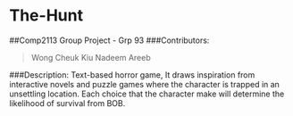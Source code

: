# The-Hunt
##Comp2113 Group Project - Grp 93
###Contributors:
> Wong Cheuk Kiu
> Nadeem Areeb

###Description:
Text-based horror game, It draws inspiration from interactive novels and puzzle games where the character is trapped in an unsettling location. Each choice that the character make will determine the likelihood of survival from BOB.
